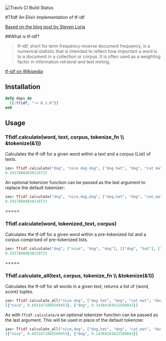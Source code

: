 ![Travis CI Build Status](https://travis-ci.org/OCannings/tf-idf.svg?branch=master)

#Tfidf
An Elixir implementation of tf-idf

[Based on the blog post by Steven Loria](http://stevenloria.com/finding-important-words-in-a-document-using-tf-idf/)

##What is tf-idf?
> tf–idf, short for term frequency–inverse document frequency, is a numerical statistic that is intended to reflect how important a word is to a document in a collection or corpus. It is often used as a weighting factor in information retrieval and text mining.

[tf-idf on Wikipedia](https://en.wikipedia.org/wiki/Tf%E2%80%93idf)

## Installation
```elixir
defp deps do
  [{:tfidf, "~> 0.1.0"}]
end
```

## Usage

### Tfidf.calculate(word, text, corpus, tokenize_fn \\\ &tokenize(&1))
 Calculates the tf-idf for a given word within a text and a corpus (List) of
  texts.
```elixir
iex> Tfidf.calculate("dog", "nice dog dog", ["dog hat", "dog", "cat mat", "duck"])
0.19178804830118723
```
  An optional tokenizer function can be passed as the last argument to replace the default tokenizer:
```elixir
iex> Tfidf.calculate("dog", "nice,dog,dog", ["dog,hat", "dog", "cat,mat", "duck"], &String.split(&1, ","))
0.19178804830118723
```

=====

### Tfidf.calculate(word, tokenized_text, corpus)
  Calculates the tf-idf for a given word within a pre-tokenized list and a corpus
  comprised of pre-tokenized lists.
  
```elixir
iex> Tfidf.calculate("dog", ["nice", "dog", "dog"], [["dog", "hat"], ["dog"], ["cat", "mat"], ["duck"]])
0.19178804830118723
```

=====

### Tfidf.calculate_all(text, corpus, tokenize_fn \\\ &tokenize(&1)) 
 Calculates the tf-idf for all words in a given text, returns a list
  of {word, score} tuples.

```elixir
iex> Tfidf.calculate_all("nice dog", ["dog hat", "dog", "cat mat", "duck"])
[{"nice", 0.6931471805599453}, {"dog", 0.14384103622589042}]
```

  As with `Tfidf.calculate/4` an optional tokenizer function can be passed
  as the last argument. This will be used in place of the default tokenizer.
  
```elixir
iex> Tfidf.calculate_all("nice,dog", ["dog,hat", "dog", "cat,mat", "duck"], &String.split(&1, ","))
[{"nice", 0.6931471805599453}, {"dog", 0.14384103622589042}]
```
